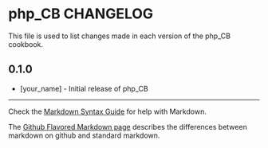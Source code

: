 # php_CB CHANGELOG

This file is used to list changes made in each version of the php_CB cookbook.

## 0.1.0
- [your_name] - Initial release of php_CB

- - -
Check the [Markdown Syntax Guide](http://daringfireball.net/projects/markdown/syntax) for help with Markdown.

The [Github Flavored Markdown page](http://github.github.com/github-flavored-markdown/) describes the differences between markdown on github and standard markdown.
